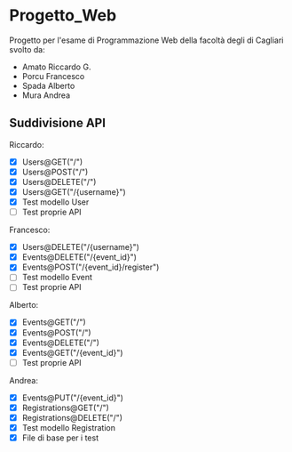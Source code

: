 # Progetto_Web
Progetto per l'esame di Programmazione Web della facoltà degli di Cagliari svolto da:
- Amato Riccardo G.
- Porcu Francesco
- Spada Alberto
- Mura Andrea

## Suddivisione API
Riccardo: 
- [X] Users@GET("/")
- [X] Users@POST("/")
- [X] Users@DELETE("/")
- [X] Users@GET("/{username}")
- [X] Test modello User
- [ ] Test proprie API

Francesco:
- [X] Users@DELETE("/{username}")
- [X] Events@DELETE("/{event_id}")
- [X] Events@POST("/{event_id}/register")
- [ ] Test modello Event
- [ ] Test proprie API

Alberto:
- [X] Events@GET("/")
- [X] Events@POST("/")
- [X] Events@DELETE("/")
- [X] Events@GET("/{event_id}")
- [ ] Test proprie API

Andrea:
- [X] Events@PUT("/{event_id}")
- [X] Registrations@GET("/")
- [X] Registrations@DELETE("/")
- [X] Test modello Registration
- [X] File di base per i test

